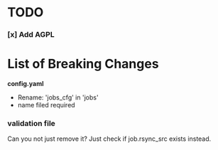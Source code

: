 



# TODO

### [x] Add AGPL


# List of Breaking Changes

**config.yaml**

* Rename: 'jobs_cfg' in 'jobs'
* name filed required


### validation file

Can you not just remove it?
Just check if job.rsync_src exists instead.
